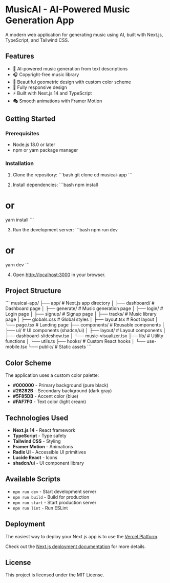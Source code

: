# MusicAI - AI-Powered Music Generation App

A modern web application for generating music using AI, built with Next.js, TypeScript, and Tailwind CSS.

## Features

- 🎵 AI-powered music generation from text descriptions
- 🎧 Copyright-free music library
- 🎨 Beautiful geometric design with custom color scheme
- 📱 Fully responsive design
- ⚡ Built with Next.js 14 and TypeScript
- 🎭 Smooth animations with Framer Motion

## Getting Started

### Prerequisites

- Node.js 18.0 or later
- npm or yarn package manager

### Installation

1. Clone the repository:
\`\`\`bash
git clone <your-repo-url>
cd musicai-app
\`\`\`

2. Install dependencies:
\`\`\`bash
npm install
# or
yarn install
\`\`\`

3. Run the development server:
\`\`\`bash
npm run dev
# or
yarn dev
\`\`\`

4. Open [http://localhost:3000](http://localhost:3000) in your browser.

## Project Structure

\`\`\`
musicai-app/
├── app/                    # Next.js app directory
│   ├── dashboard/         # Dashboard page
│   ├── generate/          # Music generation page
│   ├── login/             # Login page
│   ├── signup/            # Signup page
│   ├── tracks/            # Music library page
│   ├── globals.css        # Global styles
│   ├── layout.tsx         # Root layout
│   └── page.tsx           # Landing page
├── components/            # Reusable components
│   ├── ui/               # UI components (shadcn/ui)
│   ├── layout/           # Layout components
│   ├── dashboard-slideshow.tsx
│   └── music-visualizer.tsx
├── lib/                  # Utility functions
│   └── utils.ts
├── hooks/                # Custom React hooks
│   └── use-mobile.tsx
└── public/               # Static assets
\`\`\`

## Color Scheme

The application uses a custom color palette:
- **#000000** - Primary background (pure black)
- **#26282B** - Secondary background (dark gray)
- **#5F85DB** - Accent color (blue)
- **#FAF7F0** - Text color (light cream)

## Technologies Used

- **Next.js 14** - React framework
- **TypeScript** - Type safety
- **Tailwind CSS** - Styling
- **Framer Motion** - Animations
- **Radix UI** - Accessible UI primitives
- **Lucide React** - Icons
- **shadcn/ui** - UI component library

## Available Scripts

- `npm run dev` - Start development server
- `npm run build` - Build for production
- `npm run start` - Start production server
- `npm run lint` - Run ESLint

## Deployment

The easiest way to deploy your Next.js app is to use the [Vercel Platform](https://vercel.com/new).

Check out the [Next.js deployment documentation](https://nextjs.org/docs/deployment) for more details.

## License

This project is licensed under the MIT License.
